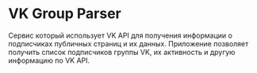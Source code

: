 # VK Group Parser

Cервис который использует VK API для получения информации о подписчиках публичных страниц и их данных. Приложение позволяет получить список подписчиков группы VK, их активность и другую информацию по VK API.
